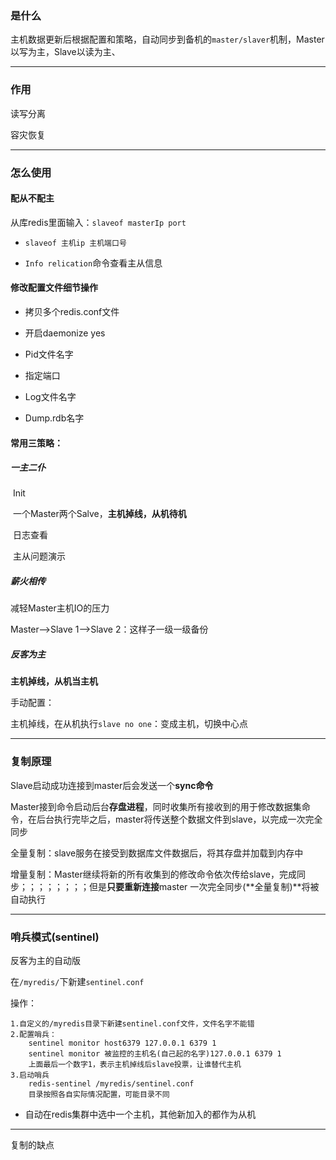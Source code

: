 ### 是什么

主机数据更新后根据配置和策略，自动同步到备机的`master/slaver`机制，Master以写为主，Slave以读为主、

---

### 作用

读写分离

容灾恢复

---

### 怎么使用

#### 配从不配主

从库redis里面输入：`slaveof masterIp port` 

* `slaveof 主机ip 主机端口号` 

* `Info relication`命令查看主从信息

#### 修改配置文件细节操作

* 拷贝多个redis.conf文件

* 开启daemonize yes

* Pid文件名字

* 指定端口

* Log文件名字

* Dump.rdb名字

#### 常用三策略：

##### 	一主二仆

​		Init

​		一个Master两个Salve，**主机掉线，从机待机**

​		日志查看

​		主从问题演示

##### 	薪火相传

减轻Master主机IO的压力

Master–>Slave 1–>Slave 2：这样子一级一级备份

##### 	反客为主

**主机掉线，从机当主机**

手动配置：

主机掉线，在从机执行`slave no one`：变成主机，切换中心点

---

### 复制原理

Slave启动成功连接到master后会发送一个**sync命令**

Master接到命令启动后台**存盘进程**，同时收集所有接收到的用于修改数据集命令，在后台执行完毕之后，master将传送整个数据文件到slave，以完成一次完全同步

全量复制：slave服务在接受到数据库文件数据后，将其存盘并加载到内存中

增量复制：Master继续将新的所有收集到的修改命令依次传给slave，完成同步；；；；；；；；但是**只要重新连接**master 一次完全同步(**全量复制)**将被自动执行



---

### 哨兵模式(sentinel)

反客为主的自动版

在`/myredis/`下新建`sentinel.conf`

操作：

```shell
1.自定义的/myredis目录下新建sentinel.conf文件，文件名字不能错
2.配置哨兵：
	sentinel monitor host6379 127.0.0.1 6379 1
	sentinel monitor 被监控的主机名(自己起的名字)127.0.0.1 6379 1
	上面最后一个数字1，表示主机掉线后slave投票，让谁替代主机
3.启动哨兵
	redis-sentinel /myredis/sentinel.conf
	目录按照各自实际情况配置，可能目录不同

```

* 自动在redis集群中选中一个主机，其他新加入的都作为从机

---

复制的缺点